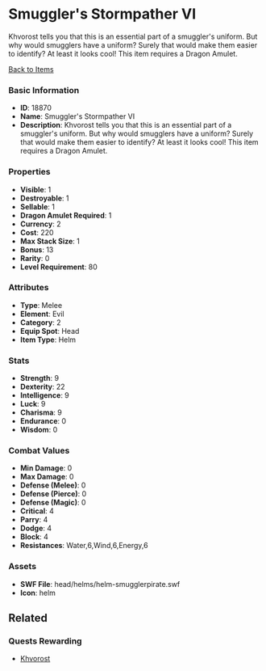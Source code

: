 # Smuggler's Stormpather VI

Khvorost tells you that this is an essential part of a smuggler's uniform. But why would smugglers have a uniform?  Surely that would make them easier to identify? At least it looks cool! This item requires a Dragon Amulet.

[Back to Items](../items.md)

### Basic Information

- **ID**: 18870
- **Name**: Smuggler&#039;s Stormpather VI
- **Description**: Khvorost tells you that this is an essential part of a smuggler&#039;s uniform. But why would smugglers have a uniform?  Surely that would make them easier to identify? At least it looks cool! This item requires a Dragon Amulet.

### Properties

- **Visible**: 1
- **Destroyable**: 1
- **Sellable**: 1
- **Dragon Amulet Required**: 1
- **Currency**: 2
- **Cost**: 220
- **Max Stack Size**: 1
- **Bonus**: 13
- **Rarity**: 0
- **Level Requirement**: 80

### Attributes

- **Type**: Melee
- **Element**: Evil
- **Category**: 2
- **Equip Spot**: Head
- **Item Type**: Helm

### Stats

- **Strength**: 9
- **Dexterity**: 22
- **Intelligence**: 9
- **Luck**: 9
- **Charisma**: 9
- **Endurance**: 0
- **Wisdom**: 0

### Combat Values

- **Min Damage**: 0
- **Max Damage**: 0
- **Defense (Melee)**: 0
- **Defense (Pierce)**: 0
- **Defense (Magic)**: 0
- **Critical**: 4
- **Parry**: 4
- **Dodge**: 4
- **Block**: 4
- **Resistances**: Water,6,Wind,6,Energy,6

### Assets

- **SWF File**: head/helms/helm-smugglerpirate.swf
- **Icon**: helm

## Related

### Quests Rewarding

- [Khvorost](../quests/1626-khvorost.md)

